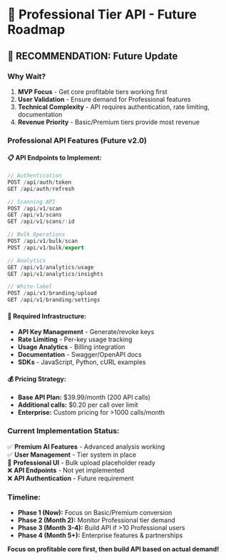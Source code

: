 # 🔮 Professional Tier API - Future Roadmap

## 🎯 **RECOMMENDATION: Future Update**

### **Why Wait?**
1. **MVP Focus** - Get core profitable tiers working first
2. **User Validation** - Ensure demand for Professional features
3. **Technical Complexity** - API requires authentication, rate limiting, documentation
4. **Revenue Priority** - Basic/Premium tiers provide most revenue

### **Professional API Features (Future v2.0)**

#### **📋 API Endpoints to Implement:**
```javascript
// Authentication
POST /api/auth/token
GET /api/auth/refresh

// Scanning API
POST /api/v1/scan
GET /api/v1/scans
GET /api/v1/scans/:id

// Bulk Operations
POST /api/v1/bulk/scan
POST /api/v1/bulk/export

// Analytics
GET /api/v1/analytics/usage
GET /api/v1/analytics/insights

// White-label
POST /api/v1/branding/upload
GET /api/v1/branding/settings
```

#### **🔐 Required Infrastructure:**
- **API Key Management** - Generate/revoke keys
- **Rate Limiting** - Per-key usage tracking
- **Usage Analytics** - Billing integration
- **Documentation** - Swagger/OpenAPI docs
- **SDKs** - JavaScript, Python, cURL examples

#### **💰 Pricing Strategy:**
- **Base API Plan:** $39.99/month (200 API calls)
- **Additional calls:** $0.20 per call over limit
- **Enterprise:** Custom pricing for >1000 calls/month

### **Current Implementation Status:**
✅ **Premium AI Features** - Advanced analysis working  
✅ **User Management** - Tier system in place  
🔄 **Professional UI** - Bulk upload placeholder ready  
❌ **API Endpoints** - Not yet implemented  
❌ **API Authentication** - Future requirement  

### **Timeline:**
- **Phase 1 (Now):** Focus on Basic/Premium conversion
- **Phase 2 (Month 2):** Monitor Professional tier demand  
- **Phase 3 (Month 3-4):** Build API if >10 Professional users
- **Phase 4 (Month 5+):** Enterprise features & partnerships

**Focus on profitable core first, then build API based on actual demand!**
